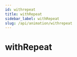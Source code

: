 ```yaml
---
id: withrepeat
title: withRepeat
sidebar_label: withRepeat
slug: /api/animation/withrepeat
---
```


# withRepeat